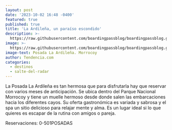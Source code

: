 ```yaml
---
layout: post
date: '2023-10-02 16:48 -0400'
featured: true
published: true
title: 'La Ardileña, un paraíso escondido'
description: >-
  https://raw.githubusercontent.com/boardingpassblog/boardingpassblog.github.io/main/assets/images/3.-laardile%C3%B1a.jpg
image: >-
  https://raw.githubusercontent.com/boardingpassblog/boardingpassblog.github.io/main/assets/images/3.-laardile%C3%B1a.jpg
image-text: Posada La Ardileña. Morrocoy
author: Tendencia.com
categories:
  - destinos
  - salte-del-radar
---
```

La Posada La Ardileña es tan hermosa que para disfrutarla  hay que reservar con varios meses de anticipación. Se ubica dentro del Parque Nacional Morrocoy y tiene un muelle hermoso desde donde salen las embarcaciones hacia los diferentes cayos. Su oferta gastronómica es variada y sabrosa y el spa un sitio delicioso para relajar mente y alma. Es un lugar ideal si lo que quieres es escapar de la rutina con amigos o pareja. 

Reservaciones: 0-501POSADAS
